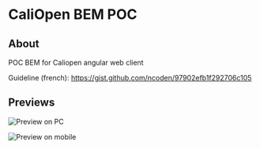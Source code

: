 # CaliOpen BEM POC

## About
POC BEM for Caliopen angular web client

Guideline (french): https://gist.github.com/ncoden/97902efb1f292706c105

## Previews

![Preview on PC](http://img15.hostingpics.net/pics/718313ScreenShot20160321at011729.png)

![Preview on mobile](http://img15.hostingpics.net/pics/257098ScreenShot20160321at012018.png)
